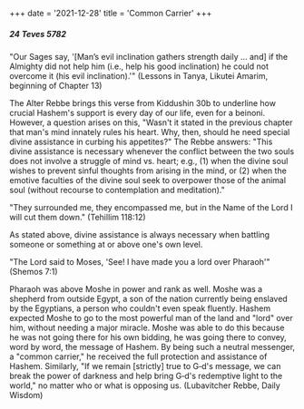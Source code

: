 +++
date = '2021-12-28'
title = 'Common Carrier'
+++

##### 24 Teves 5782

"Our Sages say, '[Man’s evil inclination gathers strength daily ... and] if the Almighty did not help him (i.e., help his good inclination) he could not overcome it (his evil inclination).'" (Lessons in Tanya, Likutei Amarim, beginning of Chapter 13)

The Alter Rebbe brings this verse from Kiddushin 30b to underline how crucial Hashem's support is every day of our life, even for a beinoni. However, a question arises on this, "Wasn't it stated in the previous chapter that man's mind innately rules his heart. Why, then, should he need special divine assistance in curbing his appetites?" The Rebbe answers: "This divine assistance is necessary whenever the conflict between the two souls does not involve a struggle of mind vs. heart; e.g., (1) when the divine soul wishes to prevent sinful thoughts from arising in the mind, or (2) when the emotive faculties of the divine soul seek to overpower those of the animal soul (without recourse to contemplation and meditation)."

"They surrounded me, they encompassed me, but in the Name of the Lord I will cut them down." (Tehillim 118:12)

As stated above, divine assistance is always necessary when battling someone or something at or above one's own level.

"The Lord said to Moses, 'See! I have made you a lord over Pharaoh'" (Shemos 7:1)

Pharaoh was above Moshe in power and rank as well. Moshe was a shepherd from outside Egypt, a son of the nation currently being enslaved by the Egyptians, a person who couldn't even speak fluently. Hashem expected Moshe to go to the most powerful man of the land and "lord" over him, without needing a major miracle. Moshe was able to do this because he was not going there for his own bidding, he was going there to convey, word by word, the message of Hashem. By being such a neutral messenger, a "common carrier," he received the full protection and assistance of Hashem. Similarly, "If we remain [strictly] true to G‑d's message, we can break the power of darkness and help bring G‑d's redemptive light to the world," no matter who or what is opposing us. (Lubavitcher Rebbe, Daily Wisdom)
